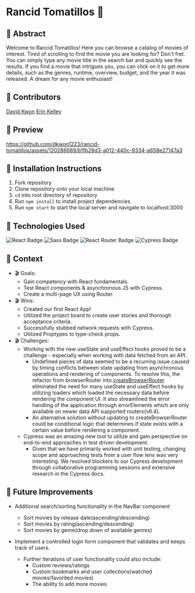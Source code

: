 # Rancid Tomatillos 🍅

## 🎥 Abstract
Welcome to Rancid Tomatillos! Here you can browse a catalog of movies of interest. Tired of scrolling to find the movie you are looking for? Don't fret. You can simply type any movie title in the search bar and quickly see the results. If you find a movie that intrigues you, you can click on it to get more details, such as the genres, runtime, overview, budget, and the year it was released. A dream for any movie enthusiast! 

## 🎥 Contributors 
[David Kwon](https://github.com/dkwon1223)
[Erin Kelley](https://github.com/kelleyej)

## 🎥 Preview 



https://github.com/dkwon1223/rancid-tomatillos/assets/120286689/b1fb28d3-a012-440c-9334-a658e27147a3




## 🎥 Installation Instructions 
  1. Fork repository
  2. Clone repository onto your local machine
  3. `cd` into root directory of repository
  4. Run `npm install` to install project dependencies
  5. Run `npm start` to start the local server and navigate to localhost:3000

## 🎥 Technologies Used 
![React Badge](https://img.shields.io/badge/React-61DAFB?logo=react&logoColor=000&style=flat) ![Sass Badge](https://img.shields.io/badge/Sass-C69?logo=sass&logoColor=fff&style=flat) ![React Router Badge](https://img.shields.io/badge/React%20Router-CA4245?logo=reactrouter&logoColor=fff&style=flat) ![Cypress Badge](https://img.shields.io/badge/Cypress-69D3A7?logo=cypress&logoColor=fff&style=flat)

## 🎥 Context
 - 🎬 Goals:
   - Gain competency with React fundamentals.
   - Test React components & asynchronous JS with Cypress.
   - Create a multi-page UX using Router.
 - 🎬 Wins:
   - Created our first React App!
   - Utilized the project board to create user stories and thorough acceptance criteria.
   - Successfully stubbed network requests with Cypress.
   - Utilized Proptypes to type-check props.
- 🎬 Challenges:
   - Working with the new useState and useEffect hooks proved to be a challenge - especially when working with data fetched from an API.
     - Undefined pieces of data seemed to be a recurring issue caused by timing conflicts between state updating from asynchronous operations and rendering of components. To resolve this, the refactor from browserRouter into [createBrowserRouter](https://reactrouter.com/en/main/routers/create-browser-router) eliminated the need for many useState and useEffect hooks by utilizing loaders which loaded the necessary data before rendering the component UI. It also streamlined the error handling of the application through errorElements which are only available on newer data API supported routers(v6.4). 
     - An alternative solution without updating to createBrowserRouter could be conditional logic that determines if state exists with a certain value before rendering a component.
   - Cypress was an amazing new tool to utilize and gain perspective on end-to-end approaches in test driven development.
     - Given that we have primarily worked with unit testing, changing scope and approaching tests from a user flow lens was very interesting. We resolved blockers to our Cypress development through collaborative programming sessions and extensive research in the Cypress docs.

## 🎥 Future Improvements
 - Additional search/sorting functionality in the NavBar component 
   - Sort movies by release date(ascending/descending)
   - Sort movies by rating(ascending/descending)
   - Sort movies by genre(drop down of available genres)
    
 - Implement a controlled login form component that validates and keeps track of users. 
   - Further iterations of user functionality could also include:
     - Custom reviews/ratings
     - Custom bookmarks and user collections(watched movies/favorited movies)
     - The ability to add more movies
